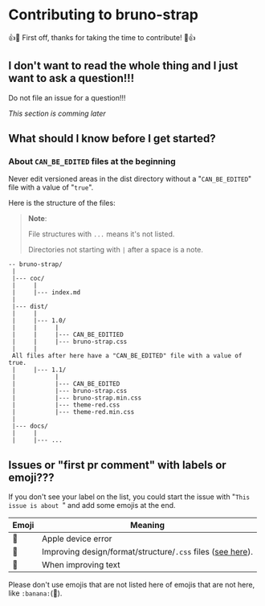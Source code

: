 # Contributing to bruno-strap

:+1::tada: First off, thanks for taking the time to contribute! :tada::+1:

## I don't want to read the whole thing and I just want to ask a question!!!

Do not file an issue for a question!!!

*This section is comming later*

## What should I know before I get started?

### About `CAN_BE_EDITED` files at the beginning

Never edit versioned areas in the dist directory without a "`CAN_BE_EDITED`" file with a value of "`true`".

Here is the structure of the files:

> **Note**:
>
> File structures with `...` means it's not listed.
>
> Directories not starting with `|` after a space is a note.

```
-- bruno-strap/
 |
 |--- coc/
 |     |
 |     |--- index.md
 |
 |--- dist/
 |     |
 |     |--- 1.0/
 |     |     |
 |     |     |--- CAN_BE_EDITIED
 |     |     |--- bruno-strap.css
 |     |
 All files after here have a "CAN_BE_EDITED" file with a value of true.
 |     |--- 1.1/
 |           |
 |           |--- CAN_BE_EDITED
 |           |--- bruno-strap.css
 |           |--- bruno-strap.min.css
 |           |--- theme-red.css
 |           |--- theme-red.min.css
 |
 |--- docs/
 |     |
 |     |--- ...
```

## Issues or "first pr comment" with labels or emoji???

If you don't see your label on the list, you could start the issue with "`This issue is about `" and add some emojis at the end.

| Emoji | Meaning |
|---|---|
|:apple:|Apple device error|
|:art:|Improving design/format/structure/`.css` files ([see here](#about-can_be_edited-files-at-the-beginning)).|
|:memo:|When improving text|

Please don't use emojis that are not listed here of emojis that are not here, like `:banana:`(:banana:).
